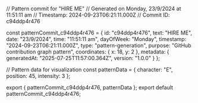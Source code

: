 // Pattern commit for "HIRE ME"
// Generated on Monday, 23/9/2024 at 11:51:11 am
// Timestamp: 2024-09-23T06:21:11.000Z
// Commit ID: c94ddp4r476

const patternCommit_c94ddp4r476 = {
  id: "c94ddp4r476",
  text: "HIRE ME",
  date: "23/9/2024",
  time: "11:51:11 am",
  dayOfWeek: "Monday",
  timestamp: "2024-09-23T06:21:11.000Z",
  type: "pattern-generation",
  purpose: "GitHub contribution graph pattern",
  coordinates: {
    x: 18,
    y: 2
  },
  metadata: {
    generatedAt: "2025-07-25T11:57:00.364Z",
    version: "1.0.0"
  }
};

// Pattern data for visualization
const patternData = {
  character: "E",
  position: 45,
  intensity: 3
};

export { patternCommit_c94ddp4r476, patternData };
export default patternCommit_c94ddp4r476;
